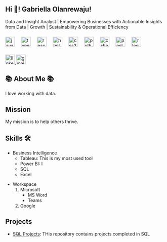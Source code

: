 <!-- ## Hi there 👋


**AngelGabby/AngelGabby** is a ✨ _special_ ✨ repository because its `README.md` (this file) appears on your GitHub profile.

Here are some ideas to get you started:

- 🔭 I’m currently working on ...
- 🌱 I’m currently learning ...
- 👯 I’m looking to collaborate on ...
- 🤔 I’m looking for help with ...
- 💬 Ask me about ...
- 📫 How to reach me: ...
- 😄 Pronouns: ...
- ⚡ Fun fact: ...


<h1 align="center">Hi 👋, I'm Gabby</h1>
<h3 align="center">A passionate Data Analyst from New Zealand</h3>

<p align="left"> <img src="https://komarev.com/ghpvc/?username=angelgabby&label=Profile%20views&color=0e75b6&style=flat" alt="angelgabby" /> </p>

<p align="left"> <a href="https://github.com/ryo-ma/github-profile-trophy"><img src="https://github-profile-trophy.vercel.app/?username=angelgabby" alt="angelgabby" /></a> </p>

- 🔭 I’m currently working on **SQL Projects**

- 🌱 I’m currently learning **SQL**

- 👯 I’m looking to collaborate on **Power BI**

- 🤝 I’m looking for help with **How to optimize queries in SQL.**

<h3 align="left">Connect with me:</h3>
<p align="left">
</p>

<h3 align="left">Languages and Tools:</h3>
<p align="left"> <a href="https://mariadb.org/" target="_blank" rel="noreferrer"> <img src="https://www.vectorlogo.zone/logos/mariadb/mariadb-icon.svg" alt="mariadb" width="40" height="40"/> </a> <a href="https://www.microsoft.com/en-us/sql-server" target="_blank" rel="noreferrer"> <img src="https://www.svgrepo.com/show/303229/microsoft-sql-server-logo.svg" alt="mssql" width="40" height="40"/> </a> <a href="https://www.oracle.com/" target="_blank" rel="noreferrer"> <img src="https://raw.githubusercontent.com/devicons/devicon/master/icons/oracle/oracle-original.svg" alt="oracle" width="40" height="40"/> </a> <a href="https://www.postgresql.org" target="_blank" rel="noreferrer"> <img src="https://raw.githubusercontent.com/devicons/devicon/master/icons/postgresql/postgresql-original-wordmark.svg" alt="postgresql" width="40" height="40"/> </a> <a href="https://www.python.org" target="_blank" rel="noreferrer"> <img src="https://raw.githubusercontent.com/devicons/devicon/master/icons/python/python-original.svg" alt="python" width="40" height="40"/> </a> </p>
-->

<h2 align="left">Hi 👋! Gabriella Olanrewaju! </h2>

Data and Insight Analyst | Empowering Businesses with Actionable Insights from Data | Growth | Sustainability & Operational Efficiency

###

<div align="left">
  <img src="https://cdn.jsdelivr.net/gh/devicons/devicon/icons/javascript/javascript-original.svg" height="30" alt="javascript logo"  />
  <img width="12" />
  <img src="https://cdn.jsdelivr.net/gh/devicons/devicon/icons/typescript/typescript-original.svg" height="30" alt="typescript logo"  />
  <img width="12" />
  <img src="https://cdn.jsdelivr.net/gh/devicons/devicon/icons/react/react-original.svg" height="30" alt="react logo"  />
  <img width="12" />
  <img src="https://cdn.jsdelivr.net/gh/devicons/devicon/icons/html5/html5-original.svg" height="30" alt="html5 logo"  />
  <img width="12" />
  <img src="https://cdn.jsdelivr.net/gh/devicons/devicon/icons/css3/css3-original.svg" height="30" alt="css3 logo"  />
  <img width="12" />
  <img src="https://cdn.jsdelivr.net/gh/devicons/devicon/icons/python/python-original.svg" height="30" alt="python logo"  />
  <img width="12" />
  <img src="https://cdn.jsdelivr.net/gh/devicons/devicon/icons/csharp/csharp-original.svg" height="30" alt="csharp logo"  />
  <img width="12" />
  <img src="https://cdn.jsdelivr.net/gh/devicons/devicon/icons/postgresql/postgresql-original.svg" height="30" alt="postgresql logo"  />
  <img width="12" />
  <img src="https://cdn.jsdelivr.net/gh/devicons/devicon/icons/r/r-original.svg" height="30" alt="r logo"  />
</div> 


###

<div align="left">
  <a href="http://www.linkedin.com/in/gabriella-olanrewaju-everythingdata" target="_blank">
    <img src="https://img.shields.io/static/v1?message=Connect&logo=linkedin&label=LinkedIn&color=caf0f8&logoColor=white&labelColor=0077B5&style=flat" height="30" alt="linkedin logo"  />
  </a>
  <a href="mailto:engrgabby98@gmail.com" target="_blank">
    <img src="https://img.shields.io/static/v1?message=Msg&logo=gmail&label=Gmail&color=caf0f8&logoColor=white&labelColor=D14836&style=flat" height="30" alt="gmail logo"  />
  </a>
</div>

###

## :books: About Me :books:
I love working with data.

## Mission
My mission is to help others thrive.


## Skills :hammer_and_wrench:
* Business Intelligence  
  * Tableau: This is my most used tool
  * Power BI: I
  + SQL
  - Excel

- Workspace
  1. Microsoft  
     - MS Word
     - Teams
  3. Google

## Projects
* [SQL Projects](https://github.com/AngelGabby/Checking-for-Null-Value-): THis repository contains projects completed in SQL

